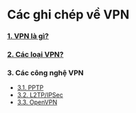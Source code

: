 # Các ghi chép về VPN

### [1. VPN là gì?](./docs/01-tong-quan-VPN.md)

### [2. Các loại VPN?](./docs/02-phan-loai-VPN.md)

### 3. Các công nghệ VPN
- [3.1. PPTP](./docs/03-01-PPTP.md)
- [3.2. L2TP/IPSec](./docs/03-02-L2TP-IPSec.md)
- [3.3. OpenVPN](./docs/03-03-OpenVPN.md)